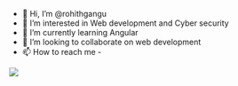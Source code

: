 - 👋 Hi, I’m @rohithgangu
- 👀 I’m interested in Web development and Cyber security
- 🌱 I’m currently learning Angular 
- 💞️ I’m looking to collaborate on web development
- 📫 How to reach me -

<img src="https://www.youtube.com/redirect?event=video_description&redir_token=QUFFLUhqbGhwaWdKRUxBdGVTZ2g4VEQ0Ym55R0p3VE9aQXxBQ3Jtc0ttSTFWR0NZQTQ4QS1mc2VCaENhR3hpUkNBa0xJOFpnZXBVc1VVZmVLbTV1UmZiT1lfWDdSZWdVV201UHVwSEw4Sk9qWGt0U0dSbTJHbGlKdS11TFJpTmZZSTFfSWJrQUh4MnFnREE3Z1B5OVYwY090dw&q=https%3A%2F%2Fgithub-readme-stats.vercel.app%2Fapi%3Fusername%3Diampawan%26%26show_icons%3Dtrue%26title_color%3Dffffff%26icon_color%3Dbb2acf%26text_color%3Ddaf7dc%26bg_color%3D151515">
